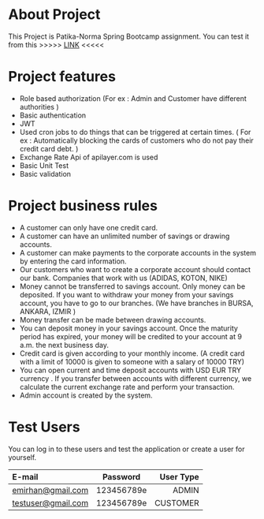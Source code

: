 # About Project
This Project is Patika-Norma Spring Bootcamp assignment.
You can test it from this >>>>> [LINK](https://emir-bank-frontend.herokuapp.com/login) <<<<<
# Project features
- Role based authorization (For ex : Admin and Customer have different authorities )
- Basic authentication
- JWT
- Used cron jobs to do things that can be triggered at certain times. ( For ex : Automatically blocking the cards of customers who do not pay their credit card debt. )
- Exchange Rate Api of apilayer.com is used
- Basic Unit Test
- Basic validation
# Project business rules
- A customer can only have one credit card.
- A customer can have an unlimited number of savings or drawing accounts.
- A customer can make payments to the corporate accounts in the system by entering the card information.
- Our customers who want to create a corporate account should contact our bank. Companies that work with us (ADIDAS, KOTON, NIKE)
- Money cannot be transferred to savings account. Only money can be deposited. If you want to withdraw your money from your savings account, you have to go to our branches. (We have branches in BURSA, ANKARA, IZMIR )
- Money transfer can be made between drawing accounts.
- You can deposit money in your savings account. Once the maturity period has expired, your money will be credited to your account at 9 a.m. the next business day.
- Credit card is given according to your monthly income. (A credit card with a limit of 10000 is given to someone with a salary of 10000 TRY)
- You can open current and time deposit accounts with USD EUR TRY currency . If you transfer between accounts with different currency, we calculate the current exchange rate and perform your transaction.
- Admin account is created by the system.
# Test Users
You can log in to these users and test the application or create a user for yourself.

| E-mail  | Password  | User Type |
| :------------ |:---------------:| -----:|
| emirhan@gmail.com     | 123456789e | ADMIN |
| testuser@gmail.com      | 123456789e| CUSTOMER  |

